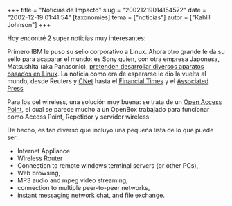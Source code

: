 +++
title = "Noticias de Impacto"
slug = "20021219014154572"
date = "2002-12-19 01:41:54"
[taxonomies]
tema = ["noticias"]
autor = ["Kahlil Johnson"]
+++

Hoy encontré 2 super noticias muy interesantes:

Primero IBM le puso su sello corporativo a Linux. Ahora otro grande le
da su sello para acaparar el mundo: es Sony quien, con otra empresa
Japonesa, Matsushita (aka Panasonic), [pretenden desarrollar diversos
aparatos basados en
Linux](http://www.linuxdevices.com/news/NS7062354516.html). La noticia
como era de esperarse le dio la vuelta al mundo, desde Reuters y
[CNet](http://news.zdnet.co.uk/story/0,,t269-s2127729,00.html) hasta el
[Financial
Times](http://news.ft.com/servlet/ContentServer?pagename=FT.com/StoryFT/FullStory&c=StoryFT&cid=1039523785796)
y el [Associated Press](http://idg.net/ic_992971_1773_1-3921.html)

<!-- more -->
Para los del wireless, una solución muy buena: se trata de un [Open
Access Point](http://www.linuxdevices.com/news/NS5307814287.html), el
cual se parece mucho a un OpenBox trabajado para funcionar como Access
Point, Repetidor y servidor wireless.

De hecho, es tan diverso que incluyo una pequeña lista de lo que puede
ser:

-   Internet Appliance
-   Wireless Router
-   Connection to remote windows terminal servers (or other PCs),
-   Web browsing,
-   MP3 audio and mpeg video streaming,
-   connection to multiple peer-to-peer networks,
-   instant messaging network chat, and file exchange.

